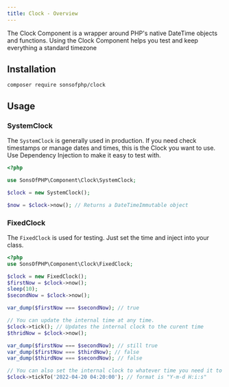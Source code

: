 ```yaml
---
title: Clock - Overview
---
```


The Clock Component is a wrapper around PHP's native DateTime objects and
functions. Using the Clock Component helps you test and keep everything a
standard timezone

## Installation

```shell
composer require sonsofphp/clock
```

## Usage

### SystemClock

The `SystemClock` is generally used in production. If you need check timestamps
or manage dates and times, this is the Clock you want to use. Use Dependency
Injection to make it easy to test with.

```php
<?php

use SonsOfPHP\Component\Clock\SystemClock;

$clock = new SystemClock();

$now = $clock->now(); // Returns a DateTimeImmutable object
```

### FixedClock

The `FixedClock` is used for testing. Just set the time and inject into your
class.

```php
<?php
use SonsOfPHP\Component\Clock\FixedClock;

$clock = new FixedClock();
$firstNow = $clock->now();
sleep(10);
$secondNow = $clock->now();

var_dump($firstNow === $secondNow); // true

// You can update the internal time at any time.
$clock->tick(); // Updates the internal clock to the curent time
$thridNow = $clock->now();

var_dump($firstNow === $secondNow); // still true
var_dump($firstNow === $thirdNow); // false
var_dump($thirdNow === $secondNow); // false

// You can also set the internal clock to whatever time you need it to be
$clock->tickTo('2022-04-20 04:20:00'); // format is "Y-m-d H:i:s"
```
